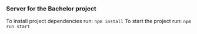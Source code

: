 ### Server for the Bachelor project

To install project dependencies run: `npm install`
To start the project run: `npm run start`

